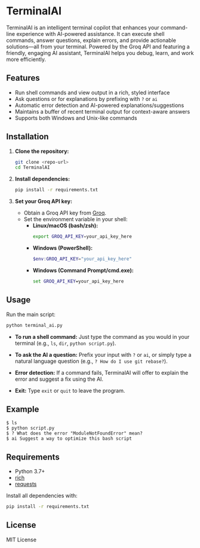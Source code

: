 # TerminalAI

TerminalAI is an intelligent terminal copilot that enhances your command-line experience with AI-powered assistance. It can execute shell commands, answer questions, explain errors, and provide actionable solutions—all from your terminal. Powered by the Groq API and featuring a friendly, engaging AI assistant, TerminalAI helps you debug, learn, and work more efficiently.

## Features
- Run shell commands and view output in a rich, styled interface
- Ask questions or for explanations by prefixing with `?` or `ai`
- Automatic error detection and AI-powered explanations/suggestions
- Maintains a buffer of recent terminal output for context-aware answers
- Supports both Windows and Unix-like commands

## Installation

1. **Clone the repository:**
   ```bash
   git clone <repo-url>
   cd TerminalAI
   ```

2. **Install dependencies:**
   ```bash
   pip install -r requirements.txt
   ```

3. **Set your Groq API key:**
   - Obtain a Groq API key from [Groq](https://groq.com/).
   - Set the environment variable in your shell:
     - **Linux/macOS (bash/zsh):**
       ```bash
       export GROQ_API_KEY=your_api_key_here
       ```
     - **Windows (PowerShell):**
       ```powershell
       $env:GROQ_API_KEY="your_api_key_here"
       ```
     - **Windows (Command Prompt/cmd.exe):**
       ```cmd
       set GROQ_API_KEY=your_api_key_here
       ```

## Usage

Run the main script:
```bash
python terminal_ai.py
```

- **To run a shell command:**
  Just type the command as you would in your terminal (e.g., `ls`, `dir`, `python script.py`).

- **To ask the AI a question:**
  Prefix your input with `?` or `ai`, or simply type a natural language question (e.g., `? How do I use git rebase?`).

- **Error detection:**
  If a command fails, TerminalAI will offer to explain the error and suggest a fix using the AI.

- **Exit:**
  Type `exit` or `quit` to leave the program.

## Example
```
$ ls
$ python script.py
$ ? What does the error "ModuleNotFoundError" mean?
$ ai Suggest a way to optimize this bash script
```

## Requirements
- Python 3.7+
- [rich](https://github.com/Textualize/rich)
- [requests](https://docs.python-requests.org/)

Install all dependencies with:
```bash
pip install -r requirements.txt
```

## License
MIT License 